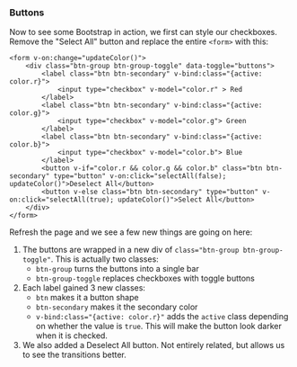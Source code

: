 

### Buttons

Now to see some Bootstrap in action, we first can style our checkboxes. Remove the "Select All" button and replace the entire `<form>` with this:

    <form v-on:change="updateColor()">
        <div class="btn-group btn-group-toggle" data-toggle="buttons">
            <label class="btn btn-secondary" v-bind:class="{active: color.r}">
                <input type="checkbox" v-model="color.r" > Red
            </label>
            <label class="btn btn-secondary" v-bind:class="{active: color.g}">
                <input type="checkbox" v-model="color.g"> Green
            </label>
            <label class="btn btn-secondary" v-bind:class="{active: color.b}">
                <input type="checkbox" v-model="color.b"> Blue
            </label>
            <button v-if="color.r && color.g && color.b" class="btn btn-secondary" type="button" v-on:click="selectAll(false); updateColor()">Deselect All</button>
            <button v-else class="btn btn-secondary" type="button" v-on:click="selectAll(true); updateColor()">Select All</button>
        </div>
    </form>

Refresh the page and we see a few new things are going on here:

1. The buttons are wrapped in a new div of `class="btn-group btn-group-toggle"`. This is actually two classes:
    * `btn-group` turns the buttons into a single bar
    * `btn-group-toggle` replaces checkboxes with toggle buttons
2. Each label gained 3 new classes:
    * `btn` makes it a button shape
    * `btn-secondary` makes it the secondary color
    * `v-bind:class="{active: color.r}"` adds the `active` class depending on whether the value is `true`. This will make the button look darker when it is checked.
3. We also added a Deselect All button. Not entirely related, but allows us to see the transitions better.